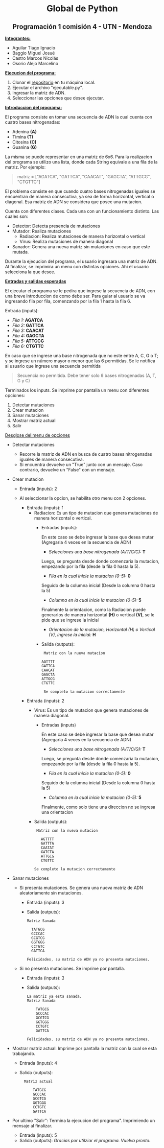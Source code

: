 <h1 align="center"> Global de Python </h1>

<h2 align="center"> Programación 1 comisión 4 - UTN - Mendoza </h2>

<ins>**Integrantes:**</ins>
  * Aguilar Tiago Ignacio
  * Baggio Miguel Josué
  * Castro Marcos Nicolás
  * Osorio Alejo Marcelino

<ins>**Ejecucion del programa:**</ins>
1. Clonar el [repositorio](https://) en tu máquina local.
2. Ejecutar el archivo "ejecutable.py".
3. Ingresar la matriz de ADN.
4. Seleccionar las opciones que desee ejecutar.

<ins>**Introduccion del programa:**</ins>

El programa consiste en tomar una secuencia de ADN la cual cuenta con cuatro bases nitrogenadas:
  * Adenina **(A)**
  * Timina **(T)**
  * Citosina **(C)**
  * Guanina **(G)**

La misma se puede representar en una matriz de 6x6. Para la realizacion del programa se utilizo una lista, donde cada String equivale a una fila de la matriz. Por ejemplo:

> matriz = ["AGATCA", "GATTCA", "CAACAT", "GAGCTA", "ATTGCG", "CTGTTC"]

El problema consiste en que cuando cuatro bases nitrogenadas iguales se encuentran de manera consecutiva, ya sea de forma horizontal, vertical o diagonal. Esa matriz de ADN se considera que posee una mutacion.

Cuenta con diferentes clases. Cada una con un funcionamiento distinto. Las cuales son:
  * Detector: Detecta presencia de mutaciones
  * Mutador: Realiza mutaciones
    * Radiacion: Realiza mutaciones de manera horizontal o vertical
    * Virus: Realiza mutaciones de manera diagonal
  * Sanador: Genera una nueva matriz sin mutaciones en caso que este mutada.

Durante la ejecucion del programa, el usuario ingresara una matriz de ADN. Al finalizar, se imprimira un menu con distintas opciones. Ahi el usuario selecciona la que desee.

<ins>**Entradas y salidas esperadas**</ins>

El ejecutar el programa se le pedira que ingrese la secuencia de ADN, con una breve introduccion de como debe ser. 
Para guiar al usuario se va ingresando fila por fila, comenzando por la fila 1 hasta la fila 6.

Entrada (inputs):
* _Fila 1:_ **AGATCA**
* _Fila 2:_ **GATTCA**
* _Fila 3:_ **CAACAT**
* _Fila 4:_ **GAGCTA**
* _Fila 5:_ **ATTGCG**
* _Fila 6:_ **CTGTTC**

En caso que se ingrese una base nitrogenada que no este entre A, C, G o T; y se ingrese un número mayor o menor que las 6 permitidas. Se le notifica al usuario que ingrese una secuencia permitida

> Secuencia no permitida. Debe tener solo 6 bases nitrogenadas (A, T, G y C)

Terminados los inputs. Se imprime por pantalla un menu con diferentes opciones:

1. Detectar mutaciones
2. Crear mutacion
4. Sanar mutaciones
5. Mostrar matriz actual
6. Salir

<ins>Desglose del menu de opciones</ins>

* Detectar mutaciones
  * Recorre la matriz de ADN en busca de cuatro bases nitrogenadas iguales de manera consecutiva.
  * Si encuentra devuelve un "True" junto con un mensaje. Caso contrario, devuelve un "False" con un mensaje.
 
* Crear mutacion
  * Entrada (inputs): 2
  * Al seleccionar la opcion, se habilita otro menu con 2 opciones.
    
    * Entrada (inputs): 1
      * Radiacion: Es un tipo de mutacion que genera mutaciones de manera horizontal o vertical.
        * Entradas (inputs):
      
          En este caso se debe ingresar la base que desea mutar (Agregarla 4 veces en la secuencia de ADN)
          * _Selecciones una base nitrogenada (A/T/C/G):_ **T**

          Luego, se pregunta desde donde comenzaria la mutacion, empezando por la fila (desde la fila 0 hasta la 5).
          * _Fila en la cual inicie la mutacion (0-5):_ **0**

          Seguido de la columna inicial (Desde la columna 0 hasta la 5)
          * _Columna en la cual inicie la mutacion (0-5):_ **5**
     
          Finalmente la orientacion, como la Radiacion puede generarlos de manera horizontal **(H)** o vertical **(V)**, se le pide que se ingrese la inicial
          * _Orientacion de la mutacion, Horizontal (H) o Vertical (V), ingrese la inicial:_ **H**
        * Salida (outputs):
      
               Matriz con la nueva mutacion
      
              AGTTTT
              GATTCA
              CAACAT
              GAGCTA
              ATTGCG
              CTGTTC
      
               Se completo la mutacion correctamente
      
    * Entrada (inputs): 2
      * Virus: Es un tipo de mutacion que genera mutaciones de manera diagonal.
        * Entradas (inputs)
      
          En este caso se debe ingresar la base que desea mutar (Agregarla 4 veces en la secuencia de ADN)
          * _Selecciones una base nitrogenada (A/T/C/G):_ **T**

          Luego, se pregunta desde donde comenzaria la mutacion, empezando por la fila (desde la fila 0 hasta la 5).
          * _Fila en la cual inicie la mutacion (0-5):_ **0**

          Seguido de la columna inicial (Desde la columna 0 hasta la 5)
          * _Columna en la cual inicie la mutacion (0-5):_ **5**
     
          Finalmente, como solo tiene una direccion no se ingresa una orientacion
      * Salida (outputs):

             Matriz con la nueva mutacion
    
               AGTTTT
               GATTTA
               CAATAT
               GATCTA
               ATTGCG
               CTGTTC
    
            Se completo la mutacion correctamente

* Sanar mutaciones
  * Si presenta mutaciones. Se genera una nueva matriz de ADN aleatoriamente sin mutaciones.
    * Entrada (inputs): 3
    * Salida (outputs):
      
          Matriz Sanada
      
            TATGCG
            GCCCAC
            GCGTCG
            GGTGGG
            CCTGTC
            GATTCA
      
          Felicidades, su matriz de ADN ya no presenta mutaciones.

  * Si no presenta mutaciones. Se imprime por pantalla.
    * Entrada (inputs): 3
    * Salida (outputs):
      
          La matriz ya esta sanada.
          Matriz Sanada
      
              TATGCG
              GCCCAC
              GCGTCG
              GGTGGG
              CCTGTC
              GATTCA
      
          Felicidades, su matriz de ADN ya no presenta mutaciones.

* Mostrar matriz actual: Imprime por pantalla la matriz con la cual se esta trabajando.
  * Entrada (inputs): 4
  * Salida (outputs):

          Matriz actual
    
              TATGCG
              GCCCAC
              GCGTCG
              GGTGGG
              CCTGTC
              GATTCA

* Por ultimo "Salir": Termina la ejecucion del programa". Imprimiendo un mensaje al finalizar.
  * Entrada (inputs): 5
  * Salida (outputs):
      _Gracias por utilziar el programa. Vuelva pronto._
